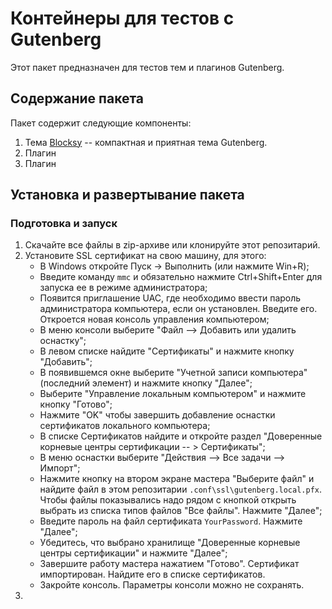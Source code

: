 Контейнеры для тестов с Gutenberg
=================================
Этот пакет предназначен для тестов тем и плагинов Gutenberg.

Содержание пакета
-----------------
Пакет содержит следующие компоненты:
1. Тема [Blocksy](https://creativethemes.com/blocksy/) -- компактная и приятная тема Gutenberg.
2. Плагин 
3. Плагин 

Установка и развертывание пакета
--------------------------------
### Подготовка и запуск
1. Скачайте все файлы в zip-архиве или клонируйте этот репозитарий.
2. Установите SSL сертификат на свою машину, для этого:
    * В Windows откройте Пуск -> Выполнить (или нажмите Win+R);
    * Введите команду `mmc` и обязательно нажмите Ctrl+Shift+Enter для запуска ее в режиме администратора;
    * Появится приглашение UAC, где необходимо ввести пароль администратора компьютера, если он установлен. Введите его. Откроется новая консоль управления компьютером;
    * В меню консоли выберите "Файл --> Добавить или удалить оснастку";
    * В левом списке найдите "Сертификаты" и нажмите кнопку "Добавить";
    * В появившемся окне выберите "Учетной записи компьютера" (последний элемент) и нажмите кнопку "Далее";
    * Выберите "Управление локальным компьютером" и нажмите кнопку "Готово";
    * Нажмите "OK" чтобы завершить добавление оснастки сертификатов локального компьютера;
    * В списке Сертификатов найдите и откройте раздел "Доверенные корневые центры сертификации -- > Сертификаты";
    * В меню оснастки выберите "Действия --> Все задачи --> Импорт";
    * Нажмите кнопку на втором экране мастера "Выберите файл" и найдите файл в этом репозитарии `.conf\ssl\gutenberg.local.pfx`. Чтобы файлы показывались надо рядом с кнопкой открыть выбрать из списка типов файлов "Все файлы". Нажмите "Далее";
    * Введите пароль на файл сертификата `YourPassword`. Нажмите "Далее";
    * Убедитесь, что выбрано хранилище "Доверенные корневые центры сертификации" и нажмите "Далее";
    * Завершите работу мастера нажатием "Готово". Сертификат импортирован. Найдите его в списке сертификатов.
    * Закройте консоль. Параметры консоли можно не сохранять.
3. 

